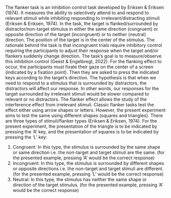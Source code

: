 The flanker task is an inhibition control task developed by Eriksen & Eriksen (1974). It measures
the ability to selectively attend to and respond to relevant stimuli while inhibiting responding to
irrelevant/distracting stimuli (Eriksen & Eriksen, 1974). In the task, the target is
flanked/surrounded by distractor/non-target stimulus in either the same direction (congruent) or
opposite direction of the target (incongruent) or to neither (neutral) direction. The position of the
target is in the center of the stimulus. The rationale behind the task is that incongruent trials
require inhibitory control requiring the participants to adjust their response when the target
and/or flankers suddenly change direction. The task’s goal is to measure/observe this inhibition
control (Geest & Engelbregt, 2022). For the flanking effect to occur, the participants must fixate
their gaze on the center of a screen (indicated by a fixation point). Then they are asked to press
the indicated keys according to the target’s direction. The hypothesis is that when we need to
respond to a stimulus that is surrounded by distractors, the distractors will affect our response. In
other words, our responses for the target surrounded by irrelevant stimuli would be slower
compared to relevant or no distractors. The flanker effect allows the study of the interference
effect from irrelevant stimuli. Classic flanker tasks test the effect either using arrow shapes or
letters. However, the present experiment aims to test the same using different shapes (squares
and triangles).
There are three types of stimuli/flanker types (Eriksen & Eriksen, 1974). For the present
experiment, the presentation of the triangle is to be indicated by pressing the ‘A’ key, and the
presentation of squares is to be indicated by pressing the ‘L’ key:
1. Congruent: In this type, the stimulus is surrounded by the same shape or same direction
i.e. the non-target and target stimuli are the same. (for the presented example, pressing
‘A’ would be the correct response)
2. Incongruent: In this type, the stimulus is surrounded by different shapes or opposite
directions i.e. the non-target and target stimuli are different.(for the presented example,
pressing ‘L’ would be the correct response)
3. Neutral: In this type, the stimulus has neither the same shape or direction of the target
stimulus. (for the presented example, pressing ‘A’ would be the correct response)
